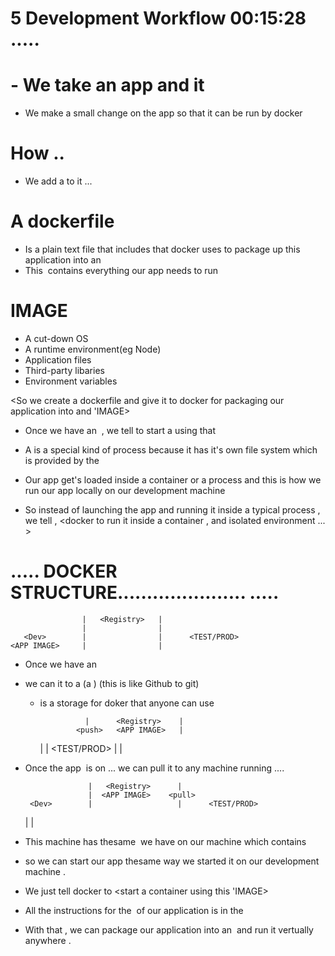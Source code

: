 # 5 Development Workflow      00:15:28        ..... 

# - We  take an app and <dockerise> it
- We make a small change on the app so that it can be run by docker 

# How .. 
- We add a <dockerfile> to it ... 

# A dockerfile 
- Is a plain text file that includes <intructions> that docker uses to package up this application into an <IMAGE> 
- This <IMAGE> contains everything our app needs to run 

# IMAGE 
- A cut-down OS 
- A runtime environment(eg Node)
- Application files  
- Third-party libaries 
- Environment variables 

<So we create a dockerfile and give it to docker for packaging our application into and 'IMAGE> 

- Once we have an <IMAGE> , we tell <docker> to start a <container> using that <IMAGE>  

- A <container> is a special kind of process because  it has it's own file system which is provided by the <IMAGE> 

- Our app get's loaded inside a container or a process and this is how we run our app locally on our development machine

- So instead of launching the app and running it  inside a typical process , we tell , <docker to run it inside a container , and isolated environment ... >






# ..... DOCKER STRUCTURE...................... ..... 

                    |   <Registry>   |
                    |                |
       <Dev>        |                |      <TEST/PROD> 
    <APP IMAGE>     |                | 

- Once we have an <IMAGE> 
- we can <push> it to a <Docker Registry> (a <Doker Hub>) (this is like Github to git) 
    - <Docker Registy> is a storage for doker <IMAGES> that anyone can use 

                    |      <Registry>    |
                  <push>   <APP IMAGE>   |
       <Dev>        |                    |      <TEST/PROD> 
    <APP IMAGE>     |                    | 


- Once the app <IMAGE> is on <docker hub> ... we can pull it to any machine running <docker> .... 


                    |   <Registry>      |
                    |  <APP IMAGE>    <pull>
       <Dev>        |                   |      <TEST/PROD> 
    <APP IMAGE>     |                   |      <APP IMAGE>


- This <PROD> machine has thesame <IMAGE> we have on our <DEV> machine which contains  <the specific version of our application with everything it needs >  
- so we  can start our app thesame way we started it on our development machine .
- We just tell docker to <start a container using this 'IMAGE>
- All the instructions for <building> the <IMAGE> of our application is in the <dockerfile>  
- With that , we can package our application into an <IMAGE> and run it vertually anywhere . 







